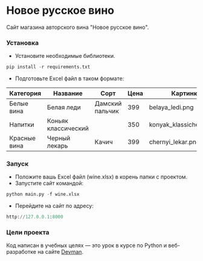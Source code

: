 # Новое русское вино

Сайт магазина авторского вина "Новое русское вино".

### Установка
- Установите необходимые библиотеки.
```python
pip install -r requirements.txt
```
- Подготовьте Excel файл в таком формате:

|**Категория**|**Название**       |**Сорт**       |**Цена**|**Картинка**            |**Акция**           |
|-------------|-------------------|---------------|--------|------------------------|--------------------|
|Белые вина   |Белая леди         |Дамский пальчик|399     |belaya_ledi.png         |Выгодное предложение|
|Напитки      |Коньяк классический|               |350     |konyak_klassicheskyi.png|                    |
|Красные вина |Черный лекарь      |Качич          |399     |chernyi_lekar.png       |                    |
  
### Запуск
- Положите вашь Excel файл (wine.xlsx) в корень папки с проектом.
- Запустите сайт командой:
```python
python main.py -f wine.xlsx
```
- Перейдите на сайт по адресу:
```python
http://127.0.0.1:8000
```
### Цели проекта

Код написан в учебных целях — это урок в курсе по Python и веб-разработке на сайте [Devman](https://dvmn.org).
